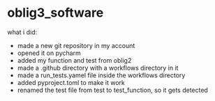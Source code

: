 # oblig3_software

what i did:
* made a new git repository in my account
* opened it on pycharm
* added my function and test from oblig2
* made a .github directory with a workflows directory in it
* made a run_tests.yamel file inside the workflows directory
* added pyproject.toml to make it work
* renamed the test file from test to test_function, so it gets detected